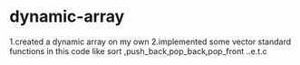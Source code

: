 # dynamic-array
1.created a dynamic array on my own
2.implemented  some vector standard functions in this code like sort ,push_back,pop_back,pop_front ..e.t.c
